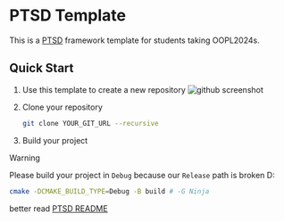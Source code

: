 # PTSD Template

This is a [PTSD](https://github.com/ntut-open-source-club/practical-tools-for-simple-design) framework template for students taking OOPL2024s.

## Quick Start

1. Use this template to create a new repository
   ![github screenshot](https://github.com/ntut-rick/ptsd-template/assets/126899559/ef62242f-03ed-481d-b858-12b730c09beb)

2. Clone your repository

   ```bash
   git clone YOUR_GIT_URL --recursive
   ```

3. Build your project

  > [!WARNING]
  > Please build your project in `Debug` because our `Release` path is broken D:
   
   ```sh
   cmake -DCMAKE_BUILD_TYPE=Debug -B build # -G Ninja
   ```
   better read [PTSD README](https://github.com/ntut-open-source-club/practical-tools-for-simple-design)